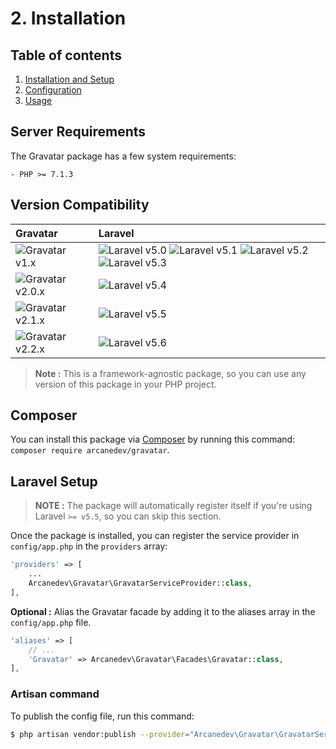 # 2. Installation

## Table of contents

  1. [Installation and Setup](1-Installation-and-Setup.md)
  2. [Configuration](2-Configuration.md)
  3. [Usage](3-Usage.md)

## Server Requirements

The Gravatar package has a few system requirements:

    - PHP >= 7.1.3
    
## Version Compatibility

| Gravatar                         | Laravel                                                                                                             |
|:---------------------------------|:--------------------------------------------------------------------------------------------------------------------|
| ![Gravatar v1.x][gravatar_1_x]   | ![Laravel v5.0][laravel_5_0] ![Laravel v5.1][laravel_5_1] ![Laravel v5.2][laravel_5_2] ![Laravel v5.3][laravel_5_3] |
| ![Gravatar v2.0.x][gravatar_2_0] | ![Laravel v5.4][laravel_5_4]                                                                                        |
| ![Gravatar v2.1.x][gravatar_2_1] | ![Laravel v5.5][laravel_5_5]                                                                                        |
| ![Gravatar v2.2.x][gravatar_2_2] | ![Laravel v5.6][laravel_5_6]                                                                                        |

> **Note :** This is a framework-agnostic package, so you can use any version of this package in your PHP project.

[laravel_5_0]:    https://img.shields.io/badge/v5.0-supported-brightgreen.svg?style=flat-square "Laravel v5.0"
[laravel_5_1]:    https://img.shields.io/badge/v5.1-supported-brightgreen.svg?style=flat-square "Laravel v5.1"
[laravel_5_2]:    https://img.shields.io/badge/v5.2-supported-brightgreen.svg?style=flat-square "Laravel v5.2"
[laravel_5_3]:    https://img.shields.io/badge/v5.3-supported-brightgreen.svg?style=flat-square "Laravel v5.3"
[laravel_5_4]:    https://img.shields.io/badge/v5.4-supported-brightgreen.svg?style=flat-square "Laravel v5.4"
[laravel_5_5]:    https://img.shields.io/badge/v5.5-supported-brightgreen.svg?style=flat-square "Laravel v5.5"
[laravel_5_6]:    https://img.shields.io/badge/v5.6-supported-brightgreen.svg?style=flat-square "Laravel v5.6"

[gravatar_1_x]: https://img.shields.io/badge/version-1.*-blue.svg?style=flat-square "Gravatar v1.*"
[gravatar_2_0]: https://img.shields.io/badge/version-2.0.*-blue.svg?style=flat-square "Gravatar v2.0.*"
[gravatar_2_1]: https://img.shields.io/badge/version-2.1.*-blue.svg?style=flat-square "Gravatar v2.1.*"
[gravatar_2_2]: https://img.shields.io/badge/version-2.2.*-blue.svg?style=flat-square "Gravatar v2.2.*"

## Composer

You can install this package via [Composer](http://getcomposer.org/) by running this command: `composer require arcanedev/gravatar`.

## Laravel Setup

> **NOTE :** The package will automatically register itself if you're using Laravel `>= v5.5`, so you can skip this section.

Once the package is installed, you can register the service provider in `config/app.php` in the `providers` array:

```php
'providers' => [
    ...
    Arcanedev\Gravatar\GravatarServiceProvider::class,
],
```

**Optional :** Alias the Gravatar facade by adding it to the aliases array in the `config/app.php` file.

```php
'aliases' => [
    // ...
    'Gravatar' => Arcanedev\Gravatar\Facades\Gravatar::class,
],
```

### Artisan command

To publish the config file, run this command:

```bash
$ php artisan vendor:publish --provider="Arcanedev\Gravatar\GravatarServiceProvider"
```
